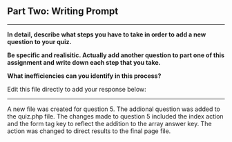 ## Part Two: Writing Prompt

---

**In detail, describe what steps you have to take in order to add a new question to your quiz.**

**Be specific and realisitic. Actually add another question to part one of this assignment and write down each step that you take.**

**What inefficiencies can you identify in this process?**

Edit this file directly to add your response below:

---

<!-- Your response goes here. --> A new file was created for question 5. The addional question was added to the quiz.php file. The changes made to question 5 included the index action and the form tag key to reflect the addition to the array answer key. The action was changed to direct results to the final page file.

